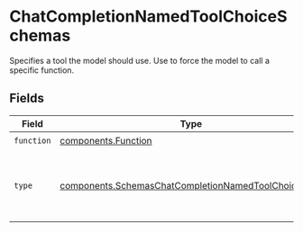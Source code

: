 # ChatCompletionNamedToolChoiceSchemas

Specifies a tool the model should use. Use to force the model to call a specific function.


## Fields

| Field                                                                                                                      | Type                                                                                                                       | Required                                                                                                                   | Description                                                                                                                |
| -------------------------------------------------------------------------------------------------------------------------- | -------------------------------------------------------------------------------------------------------------------------- | -------------------------------------------------------------------------------------------------------------------------- | -------------------------------------------------------------------------------------------------------------------------- |
| `function`                                                                                                                 | [components.Function](../../models/components/function.md)                                                                 | :heavy_check_mark:                                                                                                         | N/A                                                                                                                        |
| `type`                                                                                                                     | [components.SchemasChatCompletionNamedToolChoiceType](../../models/components/schemaschatcompletionnamedtoolchoicetype.md) | :heavy_check_mark:                                                                                                         | The type of the tool. Currently, only `function` is supported.                                                             |